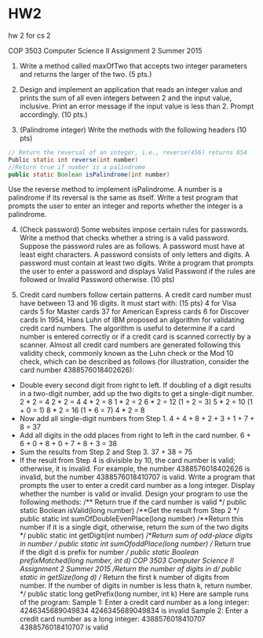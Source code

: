 # HW2
hw 2 for cs 2

COP 3503
Computer Science II
Assignment 2
Summer 2015


1. Write a method called maxOfTwo that accepts two integer parameters and returns the
larger of the two. (5 pts.)


2. Design and implement an application that reads an integer value and prints the sum of all
even integers between 2 and the input value, inclusive. Print an error message if the input
value is less than 2. Prompt accordingly. (10 pts.)


3. (Palindrome integer) Write the methods with the following headers (10 pts)
```java
// Return the reversal of an integer, i.e., reverse(456) returns 654
Public static int reverse(int number)
//Return true if number is a palindrome
public static Boolean isPalindrome(int number)
```
Use the reverse method to implement isPalindrome. A number is a palindrome if its
reversal is the same as itself. Write a test program that prompts the user to enter an integer
and reports whether the integer is a palindrome.


4. (Check password) Some websites impose certain rules for passwords. Write a method that
checks whether a string is a valid password. Suppose the password rules are as follows.
A password must have at least eight characters.
A password consists of only letters and digits.
A password must contain at least two digits.
Write a program that prompts the user to enter a password and displays Valid Password if
the rules are followed or Invalid Password otherwise. (10 pts)


5. Credit card numbers follow certain patterns. A credit card number must have between 13
and 16 digits. It must start with: (15 pts)
4 for Visa cards
5 for Master cards
37 for American Express cards
6 for Discover cards
In 1954, Hans Luhn of IBM proposed an algorithm for validating credit card numbers. The
algorithm is useful to determine if a card number is entered correctly or if a credit card is
scanned correctly by a scanner. Almost all credit card numbers are generated following this
validity check, commonly known as the Luhn check or the Mod 10 check, which can be
described as follows (for illustration, consider the card number 4388576018402626):
+ Double every second digit from right to left. If doubling of a digit results in a two-digit
number, add up the two digits to get a single-digit number.
2 * 2 = 4
2 * 2 = 4
4 * 2 = 8
1 * 2 = 2
6 * 2 = 12 (1 + 2 = 3)
5 * 2 = 10 (1 + 0 = 1)
8 * 2 = 16 (1 + 6 = 7)
4 * 2 = 8
+ Now add all single-digit numbers from Step 1.
4 + 4 + 8 + 2 + 3 + 1 + 7 + 8 = 37
+ Add all digits in the odd places from right to left in the card number.
 6 + 6 + 0 + 8 + 0 + 7 + 8 + 3 = 38
+ Sum the results from Step 2 and Step 3.
37 + 38 = 75
+ If the result from Step 4 is divisible by 10, the card number is valid; otherwise, it is
invalid. For example, the number 4388576018402626 is invalid, but the number
4388576018410707 is valid.
Write a program that prompts the user to enter a credit card number as a long integer.
Display whether the number is valid or invalid. Design your program to use the following
methods:
/** Return true if the card number is valid */
public static Boolean isValid(long number)
/**Get the result from Step 2 */
public static int sumOfDoubleEvenPlace(long number)
/**Return this number if it is a single digit, otherwise, return the sum of the two digits */
public static int getDigit(int number)
/**Return sum of odd-place digits in number */
public static int sumOfoddPlace(long number)
/** Return true if the digit d is prefix for number */
public static Boolean prefixMatched(long number, int d)
COP 3503
Computer Science II
Assignment 2
Summer 2015
/**Return the number of digits in d*/
public static in getSize(long d)
/** Return the first k number of digits from number. If the number of digits in number is
less thatn k, return number. */
public static long getPrefix(long number, int k)
Here are sample runs of the program:
Sample 1:
Enter a credit card number as a long integer: 4246345689049834
4246345689049834 is invalid
Sample 2:
Enter a credit card number as a long integer: 4388576018410707
4388576018410707 is valid
